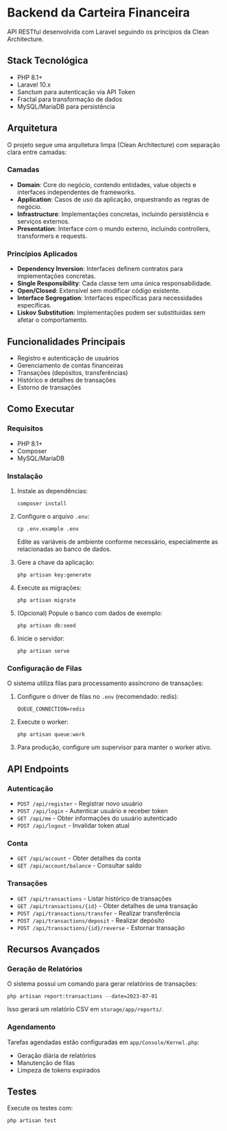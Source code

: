 # Backend da Carteira Financeira

API RESTful desenvolvida com Laravel seguindo os princípios da Clean Architecture.

## Stack Tecnológica

- PHP 8.1+
- Laravel 10.x
- Sanctum para autenticação via API Token
- Fractal para transformação de dados
- MySQL/MariaDB para persistência

## Arquitetura

O projeto segue uma arquitetura limpa (Clean Architecture) com separação clara entre camadas:

### Camadas

- **Domain**: Core do negócio, contendo entidades, value objects e interfaces independentes de frameworks.
- **Application**: Casos de uso da aplicação, orquestrando as regras de negócio.
- **Infrastructure**: Implementações concretas, incluindo persistência e serviços externos.
- **Presentation**: Interface com o mundo externo, incluindo controllers, transformers e requests.

### Princípios Aplicados

- **Dependency Inversion**: Interfaces definem contratos para implementações concretas.
- **Single Responsibility**: Cada classe tem uma única responsabilidade.
- **Open/Closed**: Extensível sem modificar código existente.
- **Interface Segregation**: Interfaces específicas para necessidades específicas.
- **Liskov Substitution**: Implementações podem ser substituídas sem afetar o comportamento.

## Funcionalidades Principais

- Registro e autenticação de usuários
- Gerenciamento de contas financeiras
- Transações (depósitos, transferências)
- Histórico e detalhes de transações
- Estorno de transações

## Como Executar

### Requisitos

- PHP 8.1+
- Composer
- MySQL/MariaDB

### Instalação

1. Instale as dependências:
   ```
   composer install
   ```

2. Configure o arquivo `.env`:
   ```
   cp .env.example .env
   ```
   Edite as variáveis de ambiente conforme necessário, especialmente as relacionadas ao banco de dados.

3. Gere a chave da aplicação:
   ```
   php artisan key:generate
   ```

4. Execute as migrações:
   ```
   php artisan migrate
   ```

5. (Opcional) Popule o banco com dados de exemplo:
   ```
   php artisan db:seed
   ```

6. Inicie o servidor:
   ```
   php artisan serve
   ```

### Configuração de Filas

O sistema utiliza filas para processamento assíncrono de transações:

1. Configure o driver de filas no `.env` (recomendado: redis):
   ```
   QUEUE_CONNECTION=redis
   ```

2. Execute o worker:
   ```
   php artisan queue:work
   ```

3. Para produção, configure um supervisor para manter o worker ativo.

## API Endpoints

### Autenticação

- `POST /api/register` - Registrar novo usuário
- `POST /api/login` - Autenticar usuário e receber token
- `GET /api/me` - Obter informações do usuário autenticado
- `POST /api/logout` - Invalidar token atual

### Conta

- `GET /api/account` - Obter detalhes da conta
- `GET /api/account/balance` - Consultar saldo

### Transações

- `GET /api/transactions` - Listar histórico de transações
- `GET /api/transactions/{id}` - Obter detalhes de uma transação
- `POST /api/transactions/transfer` - Realizar transferência
- `POST /api/transactions/deposit` - Realizar depósito
- `POST /api/transactions/{id}/reverse` - Estornar transação

## Recursos Avançados

### Geração de Relatórios

O sistema possui um comando para gerar relatórios de transações:

```
php artisan report:transactions --date=2023-07-01
```

Isso gerará um relatório CSV em `storage/app/reports/`.

### Agendamento

Tarefas agendadas estão configuradas em `app/Console/Kernel.php`:

- Geração diária de relatórios
- Manutenção de filas
- Limpeza de tokens expirados

## Testes

Execute os testes com:

```
php artisan test
```
